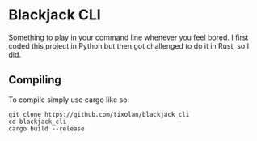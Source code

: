 # Blackjack CLI
Something to play in your command line whenever you feel bored. I first
coded this project in Python but then got challenged to do it in Rust, so
I did.

## Compiling
To compile simply use cargo like so:
```
git clone https://github.com/tixolan/blackjack_cli
cd blackjack_cli
cargo build --release
```

